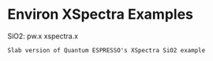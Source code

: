 # Environ XSpectra Examples

SiO2: pw.x xspectra.x

    Slab version of Quantum ESPRESSO's XSpectra SiO2 example
